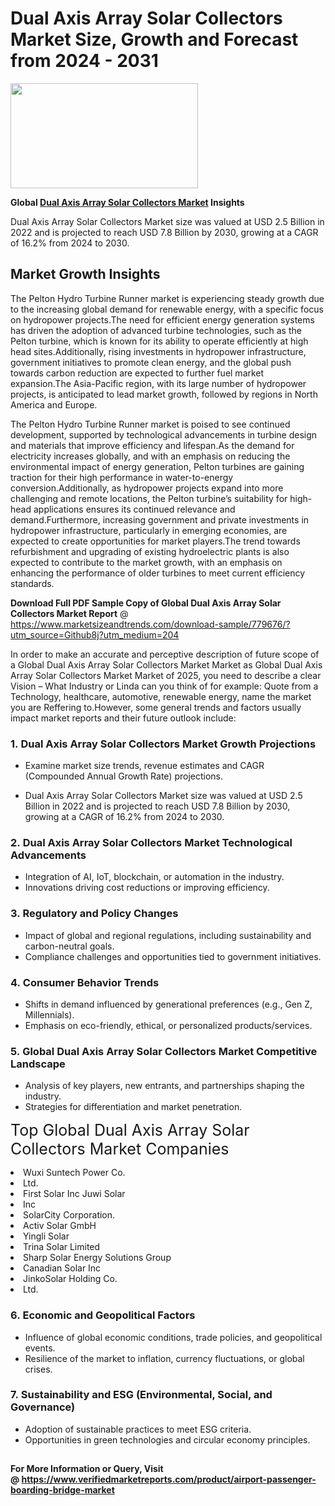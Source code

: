 <H1>Dual Axis Array Solar Collectors Market Size, Growth and Forecast from 2024 - 2031</H1><img class="aligncenter size-medium wp-image-584254" src="https://thirdeyenews.in/wp-content/uploads/2024/09/Global-Market-Research-300x168.jpeg" alt="" width="300" height="168" /><p><strong>Global&nbsp;<a href="https://www.marketsizeandtrends.com/download-sample/779676/?utm_source=Github8j?utm_medium=204">Dual Axis Array Solar Collectors Market</a> Insights</strong></p><p>Dual Axis Array Solar Collectors Market size was valued at USD 2.5 Billion in 2022 and is projected to reach USD 7.8 Billion by 2030, growing at a CAGR of 16.2% from 2024 to 2030.</p><p><h2>Market Growth Insights</h2> <p>The Pelton Hydro Turbine Runner market is experiencing steady growth due to the increasing global demand for renewable energy, with a specific focus on hydropower projects.The need for efficient energy generation systems has driven the adoption of advanced turbine technologies, such as the Pelton turbine, which is known for its ability to operate efficiently at high head sites.Additionally, rising investments in hydropower infrastructure, government initiatives to promote clean energy, and the global push towards carbon reduction are expected to further fuel market expansion.The Asia-Pacific region, with its large number of hydropower projects, is anticipated to lead market growth, followed by regions in North America and Europe.</p> <p>The Pelton Hydro Turbine Runner market is poised to see continued development, supported by technological advancements in turbine design and materials that improve efficiency and lifespan.As the demand for electricity increases globally, and with an emphasis on reducing the environmental impact of energy generation, Pelton turbines are gaining traction for their high performance in water-to-energy conversion.Additionally, as hydropower projects expand into more challenging and remote locations, the Pelton turbine’s suitability for high-head applications ensures its continued relevance and demand.Furthermore, increasing government and private investments in hydropower infrastructure, particularly in emerging economies, are expected to create opportunities for market players.The trend towards refurbishment and upgrading of existing hydroelectric plants is also expected to contribute to the market growth, with an emphasis on enhancing the performance of older turbines to meet current efficiency standards.</p> <p><span class=""><strong>Download Full PDF Sample Copy of Global Dual Axis Array Solar Collectors Market Report</strong> @ <a href="https://www.marketsizeandtrends.com/download-sample/779676/?utm_source=Github8j?utm_medium=204" target="_blank">https://www.marketsizeandtrends.com/download-sample/779676/?utm_source=Github8j?utm_medium=204</a></span></p><p>In order to make an accurate and perceptive description of future scope of a Global&nbsp;Dual Axis Array Solar Collectors Market Market as Global&nbsp;Dual Axis Array Solar Collectors Market Market of 2025, you need to describe a clear Vision &ndash; What Industry or Linda can you think of for example: Quote from a Technology, healthcare, automotive, renewable energy, name the market you are Reffering to.However, some general trends and factors usually impact market reports and their future outlook include:</p><h3>1.&nbsp;<strong>Dual Axis Array Solar Collectors Market Growth Projections</strong></h3><ul><li>Examine market size trends, revenue estimates and CAGR (Compounded Annual Growth Rate) projections.</li><li><p>Dual Axis Array Solar Collectors Market size was valued at USD 2.5 Billion in 2022 and is projected to reach USD 7.8 Billion by 2030, growing at a CAGR of 16.2% from 2024 to 2030.</p></li></ul><h3>2.&nbsp;<strong>Dual Axis Array Solar Collectors Market Technological Advancements</strong></h3><ul><li>Integration of AI, IoT, blockchain, or automation in the industry.</li><li>Innovations driving cost reductions or improving efficiency.</li></ul><h3>3.&nbsp;<strong>Regulatory and Policy Changes</strong></h3><ul><li>Impact of global and regional regulations, including sustainability and carbon-neutral goals.</li><li>Compliance challenges and opportunities tied to government initiatives.</li></ul><h3>4.&nbsp;<strong>Consumer Behavior Trends</strong></h3><ul><li>Shifts in demand influenced by generational preferences (e.g., Gen Z, Millennials).</li><li>Emphasis on eco-friendly, ethical, or personalized products/services.</li></ul><h3>5.&nbsp;<strong>Global Dual Axis Array Solar Collectors Market Competitive Landscape</strong></h3><ul><li>Analysis of key players, new entrants, and partnerships shaping the industry.</li><li>Strategies for differentiation and market penetration.</li></ul><p data-pm-slice="1 1 []"><span style="color: inherit; font-family: inherit; font-size: 25px;">Top Global Dual Axis Array Solar Collectors Market Companies</span></p><div class="" data-test-id=""><p><li>Wuxi Suntech Power Co.</li><li> Ltd.</li><li> First Solar Inc Juwi Solar</li><li> Inc</li><li> SolarCity Corporation.</li><li> Activ Solar GmbH</li><li> Yingli Solar</li><li> Trina Solar Limited</li><li> Sharp Solar Energy Solutions Group</li><li> Canadian Solar Inc</li><li> JinkoSolar Holding Co.</li><li> Ltd.</li></p></div><h3>6.&nbsp;<strong>Economic and Geopolitical Factors</strong></h3><ul><li>Influence of global economic conditions, trade policies, and geopolitical events.</li><li>Resilience of the market to inflation, currency fluctuations, or global crises.</li></ul><h3>7.&nbsp;<strong>Sustainability and ESG (Environmental, Social, and Governance)</strong></h3><ul><li>Adoption of sustainable practices to meet ESG criteria.</li><li>Opportunities in green technologies and circular economy principles.</li></ul><h2><strong style="font-size: 14px;">For More Information or Query, Visit @&nbsp;</strong><a style="background-color: #ffffff; font-size: 14px;" href="https://www.marketsizeandtrends.com/report/dual-axis-array-solar-collectors-market/" target="_blank">https://www.verifiedmarketreports.com/product/airport-passenger-boarding-bridge-market</a></h2>